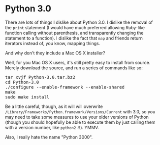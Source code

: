 Python 3.0
==========
There are lots of things I dislike about Python 3.0.  I dislike the removal of the <code>print</code> statement (I would have much preferred allowing Ruby-like function calling without parenthesis, and transparently changing the statement to a function).  I dislike the fact that <code>map</code> and friends return iterators instead of, you know, mapping things.

And why don't they include a Mac OS X installer?

Well, for you Mac OS X users, it's still pretty easy to install from source.  Merely download the source, and run a series of commands like so:

<pre>tar xvjf Python-3.0.tar.bz2
cd Python-3.0
./configure --enable-framework --enable-shared
make
sudo make install
</pre>

Be a little careful, though, as it will will overwrite <code>/Library/Frameworks/Python.framework/Versions/Current</code> with 3.0, so you may need to take some measures to use your older versions of Python (though you should hopefully be able to execute them by just calling them with a version number, like <code>python2.5</code>).  YMMV.



Also, I really hate the name "Python 3000".